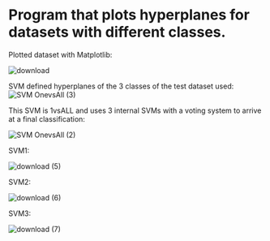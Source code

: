 # Program that plots hyperplanes for datasets with different classes.

Plotted dataset with Matplotlib:

![download](https://user-images.githubusercontent.com/94687473/230124409-37d9cd6f-f3b4-41c3-a016-eb2671cb37b2.png)

SVM defined hyperplanes of the 3 classes of the test dataset used:
![SVM OnevsAll (3)](https://user-images.githubusercontent.com/94687473/231679894-3bb7b04e-04cc-45ca-8d71-b4a804364250.png)



This SVM is 1vsALL and uses 3 internal SVMs with a voting system to arrive at a final classification:

![SVM OnevsAll (2)](https://user-images.githubusercontent.com/94687473/230124636-ac169dca-8059-4500-a2bf-0f707636d038.png)

SVM1:

![download (5)](https://user-images.githubusercontent.com/94687473/230124697-27320ed6-8a2a-4e64-b925-6c83710cbe61.png)

SVM2:

![download (6)](https://user-images.githubusercontent.com/94687473/230124736-4aa669fa-fc85-4af0-8ace-e35121d2562c.png)

SVM3:

![download (7)](https://user-images.githubusercontent.com/94687473/230124756-e59fa19c-e3fd-4c37-b271-3e1c0d317bbe.png)
